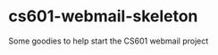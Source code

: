 cs601-webmail-skeleton
======================

Some goodies to help start the CS601 webmail project

